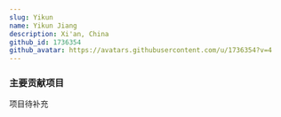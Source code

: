 ```yaml
---
slug: Yikun
name: Yikun Jiang
description: Xi'an, China
github_id: 1736354
github_avatar: https://avatars.githubusercontent.com/u/1736354?v=4
---
```


### 主要贡献项目

项目待补充
